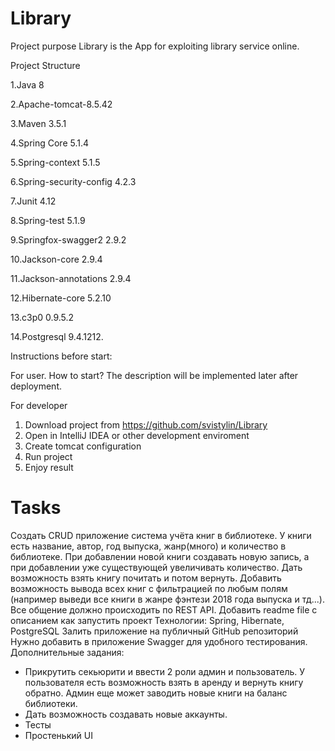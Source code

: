 # Library

Project purpose
Library is the App for exploiting library service online. 

Project Structure

1.Java 8

2.Apache-tomcat-8.5.42

3.Maven 3.5.1

4.Spring Core 5.1.4

5.Spring-context 5.1.5

6.Spring-security-config 4.2.3

7.Junit 4.12

8.Spring-test 5.1.9

9.Springfox-swagger2 2.9.2

10.Jackson-core 2.9.4

11.Jackson-annotations 2.9.4

12.Hibernate-core 5.2.10 

13.c3p0 0.9.5.2

14.Postgresql 9.4.1212.

Instructions before start:

For user. How to start?
The description will be implemented later after deployment.

For developer
1. Download project from https://github.com/svistylin/Library
2. Open in IntelliJ IDEA or other development enviroment
3. Create tomcat configuration 
4. Run project
5. Enjoy result



# Tasks
Создать CRUD приложение система учёта книг в библиотеке.
У книги есть название, автор, год выпуска, жанр(много) и количество в библиотеке. При добавлении новой книги создавать новую запись, а при добавлении уже существующей увеличивать количество. Дать возможность взять книгу почитать и потом вернуть. Добавить возможность вывода всех книг с фильтрацией по любым полям (например выведи все книги в жанре фэнтези 2018 года выпуска и тд...).
Все общение должно происходить по REST API.
Добавить  readme file с описанием как запустить проект
Технологии: Spring, Hibernate, PostgreSQL
Залить приложение на публичный GitHub репозиторий
Нужно добавить в приложение Swagger  для удобного тестирования.
Дополнительные задания:
- Прикрутить секьюрити и ввести 2 роли админ и пользователь. У пользователя есть возможность взять в аренду и вернуть книгу обратно. Админ еще может заводить новые книги на баланс библиотеки.
- Дать возможность создавать новые аккаунты.
- Тесты
- Простенький UI


